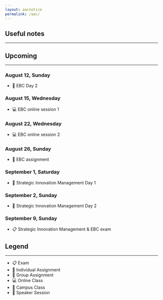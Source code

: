 ```yaml
---
layout: aacnotice
permalink: /aac/
---
```


## Useful notes

----

## Upcoming

----





### August 12, Sunday
* :school: EBC Day 2

### August 15, Wednesday
* :computer: EBC online session 1

### August 22, Wednesday
* :computer: EBC online session 2




### August 26, Sunday

* :busts_in_silhouette: EBC assignment

### September 1, Saturday
* :school: Strategic Innovation Management Day 1

### September 2, Sunday
* :school: Strategic Innovation Management Day 2

### September 9, Sunday
* :clipboard: Strategic Innovation Management & EBC exam

## Legend

----
* :clipboard: Exam
* :bust_in_silhouette: Individual Assignment
* :busts_in_silhouette: Group Assignment
* :computer: Online Class
* :school: Campus Class
* :microphone: Speaker Session
